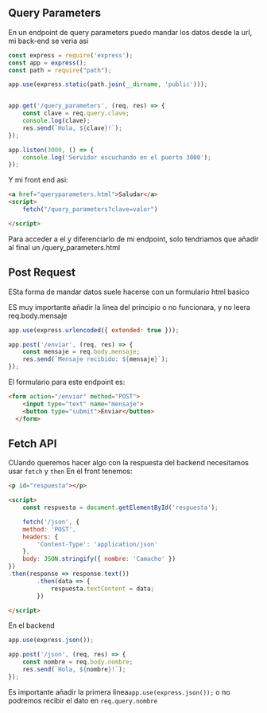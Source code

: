 ## Query Parameters

En un endpoint de query parameters puedo mandar los datos desde la url, mi 
back-end se veria asi

```js
const express = require('express');
const app = express();
const path = require("path");

app.use(express.static(path.join(__dirname, 'public')));


app.get('/query_parameters', (req, res) => {
    const clave = req.query.clave;
    console.log(clave);
    res.send(`Hola, ${clave}!`);
});

app.listen(3000, () => {
    console.log('Servidor escuchando en el puerto 3000');
});
```
Y mi front end asi:
```html
<a href="queryparameters.html">Saludar</a>
<script>
    fetch("/query_parameters?clave=valor")

</script>
```
Para acceder a el y diferenciarlo de mi endpoint, solo tendriamos que añadir al final un /query_parameters.html

## Post Request
ESta forma de mandar datos suele hacerse con un formulario html basico

ES muy importante añadir la linea del principio o no funcionara, y no leera req.body.mensaje

```js
app.use(express.urlencoded({ extended: true }));

app.post('/enviar', (req, res) => {
    const mensaje = req.body.mensaje;
    res.send(`Mensaje recibido: ${mensaje}`);
});
```
El formulario para este endpoint es:

```html
<form action="/enviar" method="POST">
    <input type="text" name="mensaje">
    <button type="submit">Enviar</button>
  </form>
```
## Fetch API

CUando queremos hacer algo con la respuesta del backend necesitamos usar `fetch` y `then`
En el front tenemos: 
```html
<p id="respuesta"></p>

<script>
    const respuesta = document.getElementById('respuesta');

    fetch('/json', {
    method: 'POST',
    headers: {
        'Content-Type': 'application/json'
    },
    body: JSON.stringify({ nombre: 'Camacho' })
})
.then(response => response.text())  
        .then(data => {
            respuesta.textContent = data;  
        })

</script>
```
En el backend 
```js
app.use(express.json());

app.post('/json', (req, res) => {
    const nombre = req.body.nombre;
    res.send(`Hola, ${nombre}!`);
});
```
Es importante añadir la primera linea`app.use(express.json());` o no podremos recibir el dato en `req.query.nombre`